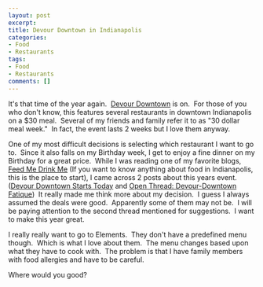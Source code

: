 ```yaml
---
layout: post
excerpt:
title: Devour Downtown in Indianapolis
categories:
- Food
- Restaurants
tags:
- Food
- Restaurants
comments: []
---
```

<p style="text-align: left;">It's that time of the year again.&nbsp; <a href="http://www.indyrestaurantweek.com/winterfest/index.htm" target="_blank">Devour Downtown</a> is on.&nbsp; For those of you who don't know, this features several restaurants in downtown Indianapolis on a $30 meal.&nbsp; Several of my friends and family refer it to as "30 dollar meal week."&nbsp; In fact, the event lasts 2 weeks but I love them anyway.</p>
<p style="text-align: left;">One of my most difficult decisions is selecting which restaurant I want to go to.&nbsp; Since it also falls on my Birthday week, I get to enjoy a fine dinner on my Birthday for a great price.&nbsp; While I was reading one of my favorite blogs, <a href="http://feedmedrinkme.blogspot.com/" target="_blank">Feed Me Drink Me</a> (If you want to know anything about food in Indianapolis, this is the place to start), I came across 2 posts about this years event. (<a href="http://feedmedrinkme.blogspot.com/2009/01/devour-downtown-starts-today.html" target="_blank">Devour Downtown Starts Today</a> and <a href="http://feedmedrinkme.blogspot.com/2009/01/open-thread-devour-downtown-fatique.html" target="_blank">Open Thread: Devour-Downtown Fatique</a>)&nbsp; It really made me think more about my decision.&nbsp; I guess I always assumed the deals were good.&nbsp; Apparently some of them may not be.&nbsp; I will be paying attention to the second thread mentioned for suggestions.&nbsp; I want to make this year great.</p>
<p style="text-align: left;">I really really want to go to Elements.&nbsp; They don't have a predefined menu though.&nbsp; Which is what I love about them.&nbsp; The menu changes based upon what they have to cook with.&nbsp; The problem is that I have family members with food allergies and have to be careful.</p>
<p style="text-align: left;">Where would you good?</p>
<p style="text-align: left;"></p>

